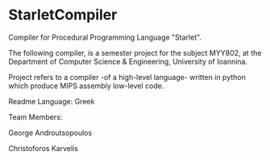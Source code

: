 # StarletCompiler
Compiler for Procedural Programming Language "Starlet".

The following compiler, is a semester project for the subject ΜΥΥ802, 
at the Department of Computer Science & Engineering, University of Ioannina.

Project refers to a compiler -of a high-level language- written in python which
produce MIPS assembly low-level code.

Readme Language: Greek

Team Members:

George Androutsopoulos

Christoforos Karvelis
